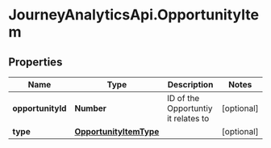 # JourneyAnalyticsApi.OpportunityItem

## Properties

Name | Type | Description | Notes
------------ | ------------- | ------------- | -------------
**opportunityId** | **Number** | ID of the Opportuntiy it relates to | [optional] 
**type** | [**OpportunityItemType**](OpportunityItemType.md) |  | [optional] 



